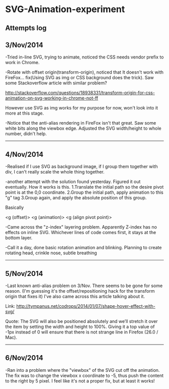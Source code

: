 SVG-Animation-experiment
========================

Attempts log
-------------------------------------------
3/Nov/2014
------------------------------------------- 
-Tried in-line SVG, trying to animate, noticed the CSS needs vendor prefix to work in Chrome.
 
-Rotate with offset origin(transform-origin), noticed that It doesn't work with FireFox... fix(Using SVG as img or CSS background does the trick). Saw some Stackoverflow article with similar problem? 

http://stackoverflow.com/questions/18938331/transform-origin-for-css-animation-on-svg-working-in-chrome-not-ff

However use SVG as img works for my purpose for now, won't look into it more at this stage.

-Notice that the anti-alias rendering in FireFox isn't that great. Saw some white bits along the viewbox edge. Adjusted the SVG width/height to whole number, didn't help.

-------------------------------------------
4/Nov/2014
-------------------------------------------
-Realised if I use SVG as background image, if I group them together with div, I can't really scale the whole thing together.

-another attempt with the solution found yesterday. Figured it out eventually. How it works is this. 
1.Translate the initial path so the desire pivot point is at the 0,0 coordinate.
2.Group the initial path, apply animation to this "g" tag
3.Group again, and apply the absolute position of this group.

Basically

<g (offset)>
	<g (animation)>
		<g (align pivot point)>
		</g>
	</g>
</g>

-Came across the "z-index" layering problem. Apparently Z-index has no effects on inline SVG. Whichever lines of code comes first, it stays at the bottom layer.

-Call it a day, done basic rotation animation and blinking. Planning to create rotating head, crinkle nose, subtle breathing

-------------------------------------------
5/Nov/2014
-------------------------------------------
-Last known anti-alias problem on 3/Nov. There seems to be gone for some reason. (I'm guessing it's the offset/repositioning hack for the transform origin that fixes it) I've also came across this article talking about it.

Link:
http://tympanus.net/codrops/2014/01/07/shape-hover-effect-with-svg/

Quote:
The SVG will also be positioned absolutely and we’ll stretch it over the item by setting the width and height to 100%. Giving it a top value of -1px instead of 0 will ensure that there is not strange line in Firefox (26.0 / Mac).

-------------------------------------------
6/Nov/2014
-------------------------------------------
-Ran into a problem where the "viewbox" of the SVG cut off the animation. The fix was to change the viewbox x coordinate to -5, thus push the content to the right by 5 pixel. I feel like it's not a proper fix, but at least it works!
